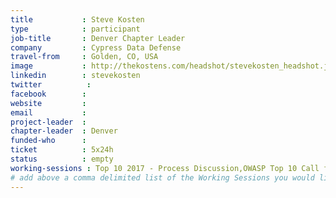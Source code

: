 ```yaml
---
title           : Steve Kosten
type            : participant
job-title       : Denver Chapter Leader
company         : Cypress Data Defense
travel-from     : Golden, CO, USA
image           : http://thekostens.com/headshot/stevekosten_headshot.jpg
linkedin        : stevekosten
twitter          :
facebook        :
website         :
email           :
project-leader  :
chapter-leader  : Denver
funded-who      :
ticket          : 5x24h
status          : empty
working-sessions : Top 10 2017 - Process Discussion,OWASP Top 10 Call for Data and Weightings Discussion,Security Guild vs Security Champions,SAMM - Core Model Update 1 - Intro,Top 10 2017 - Validation of weightings Discussion,Top 10 2017 - write revised and new text,Securing the CI Pipeline,Security Champions,Visit Bletchley Park,CISO Round table,InfoSec Warranties and Guarantees,Securing GitHub Integrations
# add above a comma delimited list of the Working Sessions you would like to attend (use the session's title)
---
```


<!-- put more details about participant here -->
